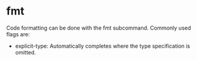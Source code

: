 # fmt

Code formatting can be done with the fmt subcommand.
Commonly used flags are:

* explicit-type: Automatically completes where the type specification is omitted.